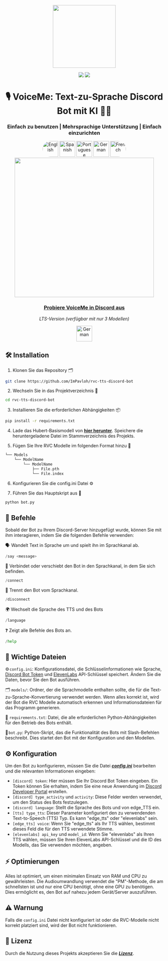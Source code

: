 <div align="center">
  
<img src="https://i.imgur.com/hWNq5jh.png" width="200"/><br>
  
<a href="https://github.com/ImPavloh/rvc-tts-discord-bot" target="_blank"><img src="https://img.shields.io/github/license/impavloh/rvc-tts-discord-bot?style=for-the-badge&logo=github&logoColor=white"></a>
<a href="https://twitter.com/ImPavloh" target="_blank"><img src="https://img.shields.io/badge/Pavloh-%231DA1F2.svg?style=for-the-badge&logo=twitter&logoColor=white"></a>

<h1>🎙️ VoiceMe: Text-zu-Sprache Discord Bot mit KI 🤖💬</h1>
<h3>Einfach zu benutzen | Mehrsprachige Unterstützung | Einfach einzurichten</h3>
<a href="README.md"><img alt="English" src="https://unpkg.com/language-icons/icons/en.svg" width="50px" style="border-top-left-radius: 25px; border-bottom-left-radius: 25px;"></a>
<a href="README_es.md"><img alt="Spanish" src="https://unpkg.com/language-icons/icons/es.svg" width="50px"></a>
<a href="README_pt.md"><img alt="Portuguese" src="https://unpkg.com/language-icons/icons/pt.svg" width="50px"></a>
<a href="README_de.md"><img alt="German" src="https://unpkg.com/language-icons/icons/de.svg" width="50px"></a>
<a href="README_fr.md"><img alt="French" src="https://unpkg.com/language-icons/icons/fr.svg" width="50px" style="border-top-right-radius: 25px; border-bottom-right-radius: 25px;"></a><br>

<img src="https://i.imgur.com/s6ksS9x.png" width="444"/>

### [Probiere VoiceMe in Discord aus](https://github.com/ImPavloh/rvc-tts-discord-bot)
*LTS-Version (verfügbar mit nur 3 Modellen)*

<a href="https://github.com/ImPavloh/rvc-tts-discord-bot"><img alt="German" src="https://i.imgur.com/hc6AbYN.png" width="50px"></a>

</div>

## 🛠️ Installation

1. Klonen Sie das Repository 🗂️ 
```bash
git clone https://github.com/ImPavloh/rvc-tts-discord-bot
```

2. Wechseln Sie in das Projektverzeichnis 📁 
```bash
cd rvc-tts-discord-bot
```

3. Installieren Sie die erforderlichen Abhängigkeiten 📦
```bash
pip install -r requirements.txt
```

4. Lade das Hubert-Basismodell von **[hier herunter](https://huggingface.co/spaces/ImPavloh/RVC-TTS-Demo/resolve/main/hubert_base.pt)**. Speichere die heruntergeladene Datei im Stammverzeichnis des Projekts.

5. Fügen Sie Ihre RVC Modelle im folgenden Format hinzu 📂
```Swift
└── Models
    └── ModelName
        └── ModelName
            ├── File.pth
            └── File.index
```

6. Konfigurieren Sie die config.ini Datei ⚙️

7. Führen Sie das Hauptskript aus 🚀
```bash
python bot.py
```

## 📝 Befehle 

Sobald der Bot zu Ihrem Discord-Server hinzugefügt wurde, können Sie mit ihm interagieren, indem Sie die folgenden Befehle verwenden:

🗣️ Wandelt Text in Sprache um und spielt ihn im Sprachkanal ab.
```python
/say <message>
```

🔗 Verbindet oder verschiebt den Bot in den Sprachkanal, in dem Sie sich befinden.
```python
/connect
```

🔌 Trennt den Bot vom Sprachkanal.
```python
/disconnect
```

🌍 Wechselt die Sprache des TTS und des Bots
```python
/language
```

❓ Zeigt alle Befehle des Bots an.
```python
/help
```

## 📄 Wichtige Dateien

⚙️ `config.ini`: Konfigurationsdatei, die Schlüsselinformationen wie Sprache, [Discord Bot Token](https://discord.com/developers/applications) und [ElevenLabs](https://elevenlabs.io) API-Schlüssel speichert. Ändern Sie die Daten, bevor Sie den Bot ausführen.

🗂️ `models/`: Ordner, der die Sprachmodelle enthalten sollte, die für die Text-zu-Sprache-Konvertierung verwendet werden. Wenn alles korrekt ist, wird der Bot die RVC Modelle automatisch erkennen und Informationsdateien für das Programm generieren.

📑 `requirements.txt`: Datei, die alle erforderlichen Python-Abhängigkeiten für den Betrieb des Bots enthält.

🤖 `bot.py`: Python-Skript, das die Funktionalität des Bots mit Slash-Befehlen beschreibt. Dies startet den Bot mit der Konfiguration und den Modellen.

## ⚙️ Konfiguration

Um den Bot zu konfigurieren, müssen Sie die Datei ***[config.ini](https://github.com/ImPavloh/cpu-rvc-tts-discord-bot/blob/main/config.ini)*** bearbeiten und die relevanten Informationen eingeben:

- `[discord] token`: Hier müssen Sie Ihr Discord Bot Token eingeben. Ein Token können Sie erhalten, indem Sie eine neue Anwendung im [Discord Developer Portal](https://discord.com/developers/applications) erstellen.
- `[discord] type_activity` und `activity`: Diese Felder werden verwendet, um den Status des Bots festzulegen.
- `[discord] language`: Stellt die Sprache des Bots und von edge_TTS ein.
- `[tts] type_tts`: Dieser Parameter konfiguriert den zu verwendenden Text-to-Speech (TTS) Typ. Es kann "edge_tts" oder "elevenlabs" sein.
- `[edge_tts] voice`: Wenn Sie "edge_tts" als Ihr TTS wählen, bestimmt dieses Feld die für den TTS verwendete Stimme.
- `[elevenlabs] api_key` und `model_id`: Wenn Sie "elevenlabs" als Ihren TTS wählen, müssen Sie Ihren ElevenLabs API-Schlüssel und die ID des Modells, das Sie verwenden möchten, angeben.

## ⚡ Optimierungen

Alles ist optimiert, um einen minimalen Einsatz von RAM und CPU zu gewährleisten. Die Audioumwandlung verwendet die "PM"-Methode, die am schnellsten ist und nur eine CPU benötigt, ohne eine GPU zu benötigen. Dies ermöglicht es, den Bot auf nahezu jedem Gerät/Server auszuführen.

## ⚠️ Warnung

Falls die `config.ini` Datei nicht konfiguriert ist oder die RVC-Modelle nicht korrekt platziert sind, wird der Bot nicht funktionieren.

## 📝 Lizenz

Durch die Nutzung dieses Projekts akzeptieren Sie die ***[Lizenz](https://github.com/ImPavloh/rvc-tts-discord-bot/blob/main/LICENSE)***.
